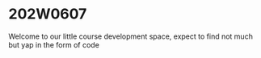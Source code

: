 # 202W0607

Welcome to our little course development space, expect to find not much but
yap in the form of code




